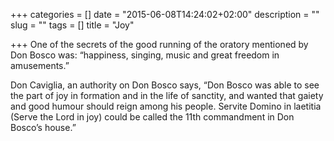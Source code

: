 +++
categories = []
date = "2015-06-08T14:24:02+02:00"
description = ""
slug = ""
tags = []
title = "Joy"

+++
One of the secrets of the good running of the oratory mentioned by Don Bosco was: “happiness, singing, music and great freedom in amusements.”

Don Caviglia, an authority on Don Bosco says, “Don Bosco was able to see the part of joy in formation and in the life of sanctity, and wanted that gaiety and good humour should reign among his people.  Servite Domino in laetitia (Serve the Lord in joy) could be called the 11th commandment in Don Bosco’s house.”
